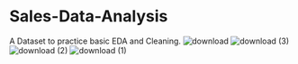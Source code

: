 # Sales-Data-Analysis
A Dataset to practice basic EDA and Cleaning.
![download](https://github.com/user-attachments/assets/a622fc75-da9f-4316-85cc-8d4dc01d6913)
![download (3)](https://github.com/user-attachments/assets/418f36c2-8bca-42aa-b783-d7504c5644bd)
![download (2)](https://github.com/user-attachments/assets/02565cb6-619f-4411-932a-868b44d01a4b)
![download (1)](https://github.com/user-attachments/assets/a4cefff7-e9a9-4a70-95f5-97b7670b2fcc)

